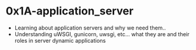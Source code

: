 # 0x1A-application_server

* Learning about application servers and why we need them..
* Understanding uWSGI, gunicorn, uwsgi, etc... what they are and their roles in server dynamic applications

